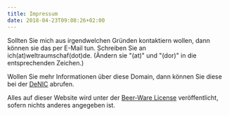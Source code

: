 ```yaml
---
title: Impressum
date: 2018-04-23T09:08:26+02:00
---
```


Sollten Sie mich aus irgendwelchen Gründen kontaktiern wollen, dann können sie das per E-Mail tun. Schreiben Sie an ich(at)weltraumschaf(dot)de. (Ändern sie "(at)" und "(dor)" in die entsprechenden Zeichen.)

Wollen Sie mehr Informationen über diese Domain, dann können Sie diese bei der [DeNIC][denic] abrufen.

Alles auf dieser Website wird unter der [Beer-Ware License](/the-beer-ware-license.txt) veröffentlicht, sofern nichts anderes angegeben ist.

[denic]:    http://www.denic.de/
